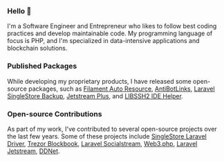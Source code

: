 ### Hello 👋

I'm a Software Engineer and Entrepreneur who likes to follow best coding practices and develop maintainable code. My programming language of focus is PHP, and I'm specialized in data-intensive applications and blockchain solutions.

<!---
### What I'm Working On

I'm currently working at [Crypto Unifier](https://cryptounifier.io/) and its sub-products, aiming to offer a payment processor with a solid and unified API of multiple blockchains and cryptocurrencies.
-->
### Published Packages

While developing my proprietary products, I have released some open-source packages, such as [Filament Auto Resource](https://github.com/miguilimzero/filament-auto-resource), [AntiBotLinks](https://github.com/miguilimzero/antibotlinks), [Laravel SingleStore Backup](https://github.com/miguilimzero/laravel-singlestore-backup), [Jetstream Plus](https://github.com/cryptounifier/jetstream-plus), and [LIBSSH2 IDE Helper](https://github.com/miguilimzero/libssh2-ide-helper).


### Open-source Contributions 

As part of my work, I've contributed to several open-source projects over the last few years. Some of these projects include [SingleStore Laravel Driver](https://github.com/singlestore-labs/singlestoredb-laravel-driver), [Trezor Blockbook](https://github.com/trezor/blockbook), [Laravel Socialstream](https://github.com/joelbutcher/socialstream), [Web3.php](https://github.com/web3p/web3.php), [Laravel Jetstream](https://github.com/laravel/jetstream), [DDNet](https://github.com/ddnet/ddnet).

<!---
In this year 2023 I started as a new objective to contribute to the [GNOME Project and Linux Ecosystem](https://gitlab.gnome.org/miguilim).

### Contact Me

If you want to chat, feel free to reach out to me via [Telegram](https://t.me/miguilimbr).
-->
